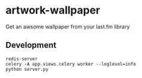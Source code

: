 artwork-wallpaper
=================

Get an awsome wallpaper from your last.fm library

Development
-----
    redis-server
    celery -A app.views.celery worker --loglevel=info
    python server.py
